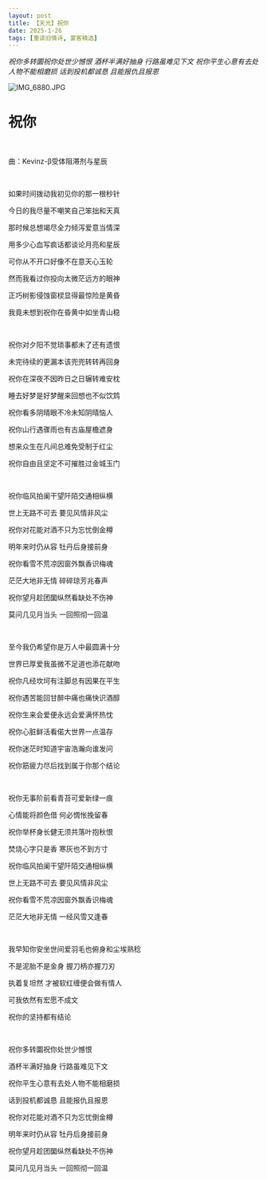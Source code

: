 ```yaml
---
layout: post
title: 【天光】祝你
date: 2025-1-26
tags: [重读旧情诗, 宴客精选]
---
```


*祝你多转圜祝你处世少憾恨 酒杯半满好抽身 行路虽难见下文 祝你平生心意有去处人物不能相磨损 话到投机都诚恳 且能报仇且报恩*

![IMG_6880.JPG](https://s2.loli.net/2025/01/31/dGEuFc7R1qQ2JsD.jpg)

# 祝你

<br>

曲：Kevinz-β受体阻滞剂与星辰

<br>

如果时间拨动我初见你的那一根秒针

今日的我尽量不嘲笑自己笨拙和天真

那时候总想竭尽全力倾泻爱意当情深

用多少心血写疯话都谈论月亮和星辰

可你从不开口好像不在意天心玉轮

然而我看过你投向太微茫远方的眼神

正巧树影侵蚀窗棂显得最惊险是黄昏

我竟未想到祝你在昏黄中如坐青山稳

<br>


祝你对夕阳不觉琐事都未了还有遗恨

未完待续的更漏本该兜兜转转再回身

祝你在深夜不因昨日之日辗转难安枕

睡去好梦是好梦醒来回想也不似饮鸩

祝你看多阴晴眼不冷未知阴晴恼人

祝你山行遇骤雨也有古庙屋檐遮身

想来众生在凡间总难免受制于红尘

祝你自由且坚定不可摧胜过金城玉门

<br>


祝你临风拍阑干望阡陌交通相纵横

世上无路不可去 要见风情非风尘

祝你对花能对酒不只为忘忧倒金樽

明年来时仍从容 牡丹后身接前身

祝你看雪不荒凉因窗外飘香识梅魂

茫茫大地非无情 碎碎琼芳兆春声

祝你望月趁团圞纵然看缺处不伤神

莫问几见月当头 一回照彻一回温

<br>

至今我仍希望你是万人中最圆满十分

世界已厚爱我虽微不足道也添花献吻

祝你凡经坎坷有注脚总有因果在平生

祝你遇苦能回甘醉中痛也痛快识酒醇

祝你生来会爱便永远会爱满怀热忱

祝你心脏鲜活看偌大世界一点温存

祝你迷茫时知道宇宙浩瀚向谁发问

祝你筋疲力尽后找到属于你那个结论

<br>


祝你无事阶前看青苔可爱新绿一痕

心情能将颜色借 何必惆怅挽留春

祝你举杯身长健无须共落叶抱秋恨

焚烧心字只是香 寒灰也不到方寸

祝你临风拍阑干望阡陌交通相纵横

世上无路不可去 要见风情非风尘

祝你看雪不荒凉因窗外飘香识梅魂

茫茫大地非无情 一经风雪又逢春

<br>

我早知你安坐世间爱羽毛也俯身和尘埃熟稔

不是泥胎不是金身 握刀柄亦握刀刃

执着复坦然 才被软红缠便会做有情人

可我依然有宏愿不成文

祝你的坚持都有结论

<br>


祝你多转圜祝你处世少憾恨

酒杯半满好抽身 行路虽难见下文

祝你平生心意有去处人物不能相磨损

话到投机都诚恳 且能报仇且报恩

祝你对花能对酒不只为忘忧倒金樽

明年来时仍从容 牡丹后身接前身

祝你望月趁团圞纵然看缺处不伤神

莫问几见月当头 一回照彻一回温


<br>
<br>